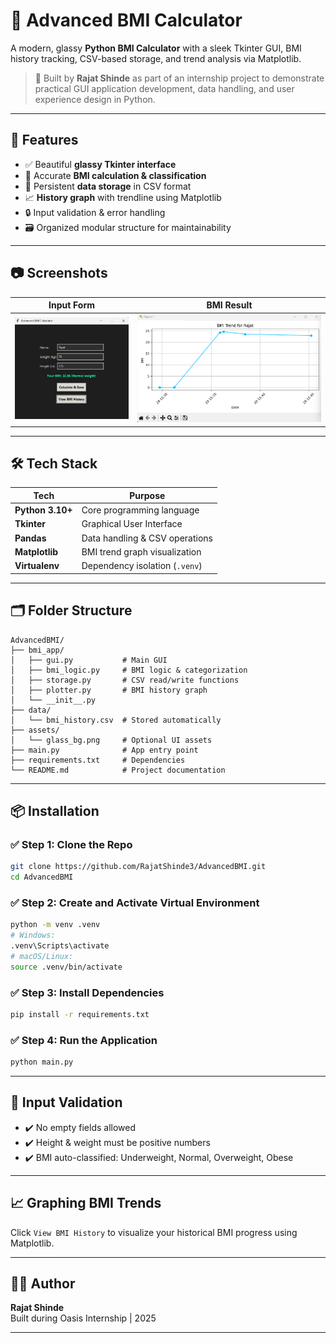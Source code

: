 
# 🧮 Advanced BMI Calculator

A modern, glassy **Python BMI Calculator** with a sleek Tkinter GUI, BMI history tracking, CSV-based storage, and trend analysis via Matplotlib.

> 🔧 Built by **Rajat Shinde** as part of an internship project to demonstrate practical GUI application development, data handling, and user experience design in Python.

---

## 🚀 Features

- ✅ Beautiful **glassy Tkinter interface**
- 🧠 Accurate **BMI calculation & classification**
- 💾 Persistent **data storage** in CSV format
- 📈 **History graph** with trendline using Matplotlib
- 🔒 Input validation & error handling
- 🗃️ Organized modular structure for maintainability

---

## 📷 Screenshots

| Input Form | BMI Result |
|------------|-------------|
| ![Form](assets/img1.png) | ![Result](assets/img2.png) |

---

## 🛠️ Tech Stack

| Tech          | Purpose                          |
|---------------|----------------------------------|
| **Python 3.10+**   | Core programming language      |
| **Tkinter**    | Graphical User Interface         |
| **Pandas**     | Data handling & CSV operations   |
| **Matplotlib** | BMI trend graph visualization    |
| **Virtualenv** | Dependency isolation (`.venv`)   |

---

## 🗂️ Folder Structure

```
AdvancedBMI/
├── bmi_app/
│   ├── gui.py           # Main GUI
│   ├── bmi_logic.py     # BMI logic & categorization
│   ├── storage.py       # CSV read/write functions
│   ├── plotter.py       # BMI history graph
│   └── __init__.py
├── data/
│   └── bmi_history.csv  # Stored automatically
├── assets/
│   └── glass_bg.png     # Optional UI assets
├── main.py              # App entry point
├── requirements.txt     # Dependencies
└── README.md            # Project documentation
```

---

## 📦 Installation

### ✅ Step 1: Clone the Repo
```bash
git clone https://github.com/RajatShinde3/AdvancedBMI.git
cd AdvancedBMI
```

### ✅ Step 2: Create and Activate Virtual Environment
```bash
python -m venv .venv
# Windows:
.venv\Scripts\activate
# macOS/Linux:
source .venv/bin/activate
```

### ✅ Step 3: Install Dependencies
```bash
pip install -r requirements.txt
```

### ✅ Step 4: Run the Application
```bash
python main.py
```

---

## 🔐 Input Validation

- ✔️ No empty fields allowed
- ✔️ Height & weight must be positive numbers
- ✔️ BMI auto-classified: Underweight, Normal, Overweight, Obese

---

## 📈 Graphing BMI Trends

Click `View BMI History` to visualize your historical BMI progress using Matplotlib.

---

## 🙋‍♂️ Author

**Rajat Shinde**  
Built during Oasis Internship | 2025

---
